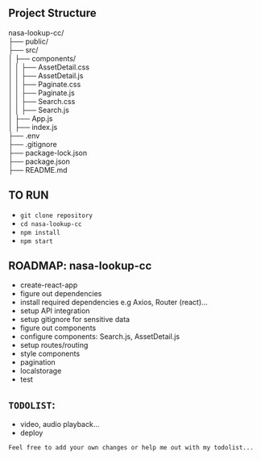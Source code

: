 ## Project Structure          
nasa-lookup-cc/               \
├── public/                   \
├── src/                      
│   ├── components/           \
│   │   ├── AssetDetail.css   \
│   │   ├── AssetDetail.js    \
│   │   ├── Paginate.css      \
│   │   ├── Paginate.js       \
│   │   ├── Search.css        \
│   │   ├── Search.js         \
│   ├── App.js                \
│   ├── index.js              \
├── .env                      \
├── .gitignore                \
├── package-lock.json         \
├── package.json              
├── README.md                 



## TO RUN
- `git clone repository`
- `cd nasa-lookup-cc` 
- `npm install`
- `npm start`


## ROADMAP: nasa-lookup-cc
- create-react-app 
- figure out dependencies 
- install required dependencies e.g Axios, Router (react)... 
- setup API integration 
- setup gitignore for sensitive data
- figure out components 
- configure components: Search.js, AssetDetail.js
- setup routes/routing 
- style components 
- pagination
- localstorage
- test


## `TODOLIST`:
- video, audio playback...
- deploy 

`Feel free to add your own changes or help me out with my todolist...`




